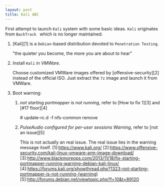 ```yaml
---
layout: post
title: Kali ABC
---
```

First attempt to launch `Kali` system with some basic ideas. `Kali` originates from `BackTrack ` which is no longer maintained.

1. [Kali][1] is a `Debian`-based distribution devoted to `Penetration Testing`.

    "the quieter you become, the more you are about to hear"
2. Install `Kali` in *VMWare*.

    Choose customized VMWare images offered by [offensive-security][2] instead of the official ISO. Just extract the `7z` image and launch it from VMWare.
3. Boot warning:
    1. *not starting portmapper is not running*, refer to [How to fix 1][3] and [#17 floor][4]

	    \# update-rc.d -f nfs-common remove
	2. *PulseAudio configured for per-user sessions Warning*, refer to [not an issue][5]
	
	    This is not actually an real issue. The real issue lies in the warning message itself.
[1]:https://www.kali.org/
[2]:https://www.offensive-security.com/kali-linux-vmware-arm-image-download/
[3]:http://www.blackmoreops.com/2013/11/18/fix-starting-portmapper-running-warning-debian-kali-linux/
[4]:https://forums.kali.org/showthread.php?1323-not-starting-portmapper-is-not-running-(warning)
[5]:http://forums.debian.net/viewtopic.php?f=10&t=89120